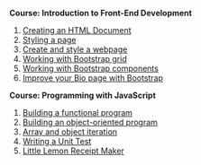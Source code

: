 **Course: Introduction to Front-End Development**

 1. [Creating an HTML Document](https://github.com/uurkrtl/Meta-Front-End-Developer-Course/tree/master/1-Introduction%20to%20Front-End%20Development/1-Creating%20an%20HTML%20Document)
 2. [Styling a page](https://github.com/uurkrtl/Meta-Front-End-Developer-Course/tree/master/1-Introduction%20to%20Front-End%20Development/3-Create%20and%20style%20a%20webpage)
 3. [Create and style a webpage](https://github.com/uurkrtl/Meta-Front-End-Developer-Course/tree/master/1-Introduction%20to%20Front-End%20Development/3-Create%20and%20style%20a%20webpage)
 4. [Working with Bootstrap grid](https://github.com/uurkrtl/Meta-Front-End-Developer-Course/tree/master/1-Introduction%20to%20Front-End%20Development/4-Working%20with%20Bootstrap%20grid)
 5. [Working with Bootstrap components](https://github.com/uurkrtl/Meta-Front-End-Developer-Course/tree/master/1-Introduction%20to%20Front-End%20Development/5-Working%20with%20Bootstrap%20components)
 6. [Improve your Bio page with Bootstrap](https://github.com/uurkrtl/Meta-Front-End-Developer-Course/tree/master/1-Introduction%20to%20Front-End%20Development/6-Improve%20your%20Bio%20page%20with%20Bootstrap)

**Course: Programming with JavaScript**

 1. [Building a functional program](https://github.com/uurkrtl/Meta-Front-End-Developer-Course/tree/master/2-Programming%20with%20JavaScript/1-Building%20a%20functional%20program)
 2. [Building an object-oriented program](https://github.com/uurkrtl/Meta-Front-End-Developer-Course/tree/master/2-Programming%20with%20JavaScript/2-Building%20an%20object-oriented%20program)
 3. [Array and object iteration](https://github.com/uurkrtl/Meta-Front-End-Developer-Course/tree/master/2-Programming%20with%20JavaScript/3-Array%20and%20object%20iteration)
 4. [Writing a Unit Test]()
 5. [Little Lemon Receipt Maker]()